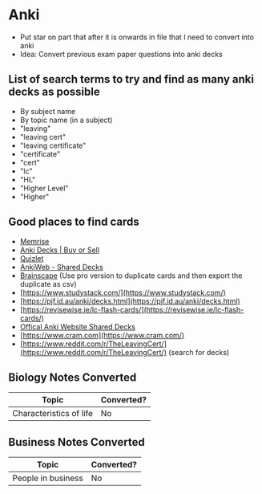 # Anki
- Put star on part that after it is onwards in file that I need to convert into anki
- Idea: Convert previous exam paper questions into anki decks

## List of search terms to try and find as many anki decks as possible
- By subject name
- By topic name (in a subject)
- "leaving"
- "leaving cert"
- "leaving certificate"
- "certificate"
- "cert"
- "lc"
- "HL"
- "Higher Level"
- "Higher"

## Good places to find cards
- [Memrise](https://www.memrise.com/)
- [Anki Decks | Buy or Sell](https://ankidecks.com/decks)
- [Quizlet](https://quizlet.com/)
- [AnkiWeb - Shared Decks](https://ankiweb.net/shared/decks/)
- [Brainscape](https://www.brainscape.com/) (Use pro version to duplicate cards and then export the duplicate as csv)
- [https://www.studystack.com/](https://www.studystack.com/)
- [https://pjf.id.au/anki/decks.html](https://pjf.id.au/anki/decks.html)
- [https://revisewise.ie/lc-flash-cards/](https://revisewise.ie/lc-flash-cards/)
- [Offical Anki Website Shared Decks](https://ankidecks.com/decks)
- [https://www.cram.com](https://www.cram.com/)
- [https://www.reddit.com/r/TheLeavingCert/](https://www.reddit.com/r/TheLeavingCert/) (search for decks)

## Biology Notes Converted

| Topic | Converted? |
| - | - |
| Characteristics of life | No |

## Business Notes Converted

| Topic | Converted? |
| - | - |
| People in business | No |
